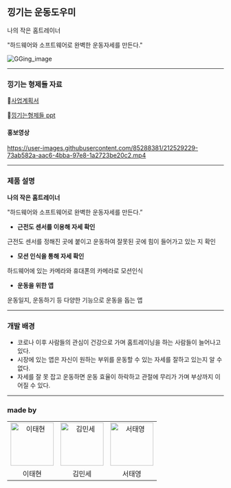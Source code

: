 ## 낑기는 운동도우미
<div>
나의 작은 홈트레이너

"하드웨어와 소프트웨어로 완벽한 운동자세를 만든다."
  
</div>
<div style="center">
  
![GGing_image](https://user-images.githubusercontent.com/85288381/212529253-eb1e63e1-ace5-46cc-afdc-5d356ac55218.png)
  
</div>

***

### 낑기는 형제들 자료
📃[사업계획서](https://chocolate-jonquil-c14.notion.site/16a30b80d1994f8b811ba02f10486219)

📖[낑기는형제들 ppt](https://chocolate-jonquil-c14.notion.site/955abfbdcc1140c09db156b1787c3fa5)

#### 홍보영상
https://user-images.githubusercontent.com/85288381/212529229-73ab582a-aac6-4bba-97e8-1a2723be20c2.mp4

***

### 제품 설명

**나의 작은 홈트레이너**

"하드웨어와 소프트웨어로 완벽한 운동자세를 만든다.”

- **근전도 센서를 이용해  자세 확인**

근전도 센서를 정해진 곳에 붙이고 운동하여 잘못된 곳에 힘이 들어가고 있는 지 확인

- **모션 인식을 통해 자세 확인**

하드웨어에 있는 카메라와 휴대폰의 카메라로 모션인식

- **운동을 위한 앱**

운동일지, 운동하기 등 다양한 기능으로 운동을 돕는 앱

***

### 개발 배경

- 코로나 이후 사람들의 관심이 건강으로 가며 홈트레이닝을 하는 사람들이 늘어나고 있다.
- 시장에 있는 앱은 자신이 원하는 부위를 운동할 수 있는 자세를 잘하고 있는지 알 수 없다.
- 자세를 잘 못 잡고 운동하면 운동 효율이 하락하고 관절에 무리가 가며 부상까지 이어질 수 있다.
***
### made by
<table>
    <tr>
        <td align="center">
            <a href="https://github.com/min050410">
                <img alt="이태현" src="https://avatars.githubusercontent.com/LLTae2" width="100" />
            </a>
        </td>
        <td align="center">
            <a href="https://github.com/leehj050211">
                <img alt="김민세" src="https://avatars.githubusercontent.com/kimminse3380" width="100" />
            </a>
        </td>
        <td align="center">
            <a href="https://github.com/leehj050211">
                <img alt="서태영" src="https://avatars.githubusercontent.com/sty0507" width="100" />
            </a>
        </td>
    </tr>
    <tr>
        <td align="center">이태현</td>
        <td align="center">김민세</td>
        <td align="center">서태영</td>
    </tr>
</table>

